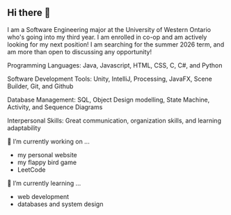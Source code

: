 ## Hi there 👋

<!--
**TanysaBob/TanysaBob** is a ✨ _special_ ✨ repository because its `README.md` (this file) appears on your GitHub profile.

Here are some ideas to get you started:

- 🔭 I’m currently working on ...
- 🌱 I’m currently learning ...
- 👯 I’m looking to collaborate on ...
- 🤔 I’m looking for help with ...
- 💬 Ask me about ...
- 📫 How to reach me: ...
- 😄 Pronouns: ...
- ⚡ Fun fact: ...
-->
I am a Software Engineering major at the University of Western Ontario who's going into my third year. I am enrolled in co-op and am actively looking for my next position! I am searching for the summer 2026 term, and am more than open to discussing any opportunity!

Programming Languages: Java, Javascript, HTML, CSS, C, C#, and Python

Software Development Tools: Unity, IntelliJ, Processing, JavaFX, Scene Builder, Git, and Github

Database Management: SQL, Object Design modelling, State Machine, Activity, and Sequence Diagrams

Interpersonal Skills: Great communication, organization skills, and learning adaptability

🔭 I’m currently working on ...
- my personal website
- my flappy bird game
- LeetCode

🌱 I’m currently learning ...
- web development
- databases and system design
